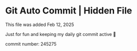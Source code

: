 # Git Auto Commit | Hidden File

This file was added Feb 12, 2025

Just for fun and keeping my daily git commit active 🤪

commit number: 245275
